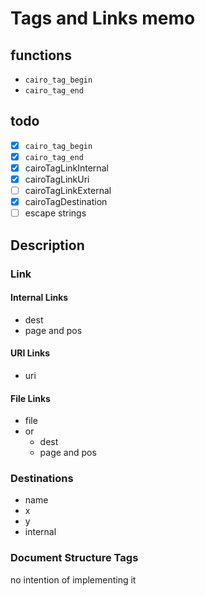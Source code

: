 Tags and Links memo
===================

functions
---------

* `cairo_tag_begin`
* `cairo_tag_end`

todo
----

* [x] `cairo_tag_begin`
* [x] `cairo_tag_end`
* [x] cairoTagLinkInternal
* [x] cairoTagLinkUri
* [ ] cairoTagLinkExternal
* [x] cairoTagDestination
* [ ] escape strings

Description
-----------

### Link

#### Internal Links

* dest
* page and pos

#### URI Links

* uri

#### File Links

* file
* or
	+ dest
	+ page and pos

### Destinations

* name
* x
* y
* internal

### Document Structure Tags

no intention of implementing it

